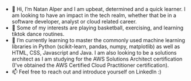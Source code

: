 - 👋 Hi, I’m Natan Alper and I am upbeat, determined and a quick learner. I am looking to have an impact in the tech realm, whether that be in a software developer, analyst or cloud related career.
- 👀 Some of my interests are playing basketball, exercising, and learning tiktok dance routines. 
- 🌱 I’m currently learning to master the commonly used machine learning libraries in Python (scikit-learn, pandas, numpy, matplotlib) as well as HTML, CSS, Javascript and Java. I am also looking to be a solutions architect as I am studying for the AWS Solutions Architect certification (I've obtained the AWS Certified Cloud Practitioner certification).
- 📫 Feel free to reach out and introduce yourself on LinkedIn :)

<!---
natan-alper/natan-alper is a ✨ special ✨ repository because its `README.md` (this file) appears on your GitHub profile.
You can click the Preview link to take a look at your changes.
--->
